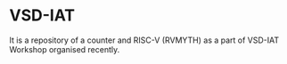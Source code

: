 # VSD-IAT
It is a repository of a counter and RISC-V (RVMYTH) as a part of VSD-IAT Workshop organised recently.
